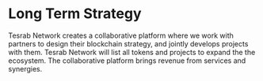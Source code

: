 # Long Term Strategy

Tesrab Network creates a collaborative platform where we work with partners to design their blockchain
strategy, and jointly develops projects with them. Tesrab Network will list all tokens and projects to 
expand the the ecosystem. The collaborative platform brings revenue from services and synergies. 

